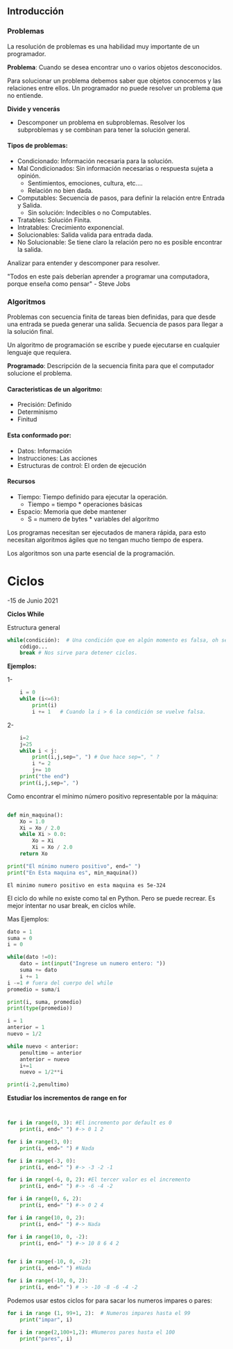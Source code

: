 ## Introducción

### Problemas

La resolución de problemas es una habilidad muy importante de un programador.

**Problema**: Cuando se desea encontrar uno o varios objetos desconocidos.

Para solucionar un problema debemos saber que objetos conocemos y las relaciones entre ellos. Un programador no puede resolver un problema que no entiende.

**Divide y vencerás**
- Descomponer un problema en subproblemas. Resolver los subproblemas y se combinan para tener la solución general.

#### Tipos de problemas:
*   Condicionado: Información necesaria para la solución.
*   Mal Condicionados: Sin información necesarias o respuesta sujeta a opinión.
    *   Sentimientos, emociones, cultura, etc....
    *   Relación no bien dada.
*   Computables: Secuencia de pasos, para definir la relación entre Entrada y Salida.
    *   Sin solución: Indecibles o no Computables.
*   Tratables: Solución Finita.
*   Intratables: Crecimiento exponencial.
*   Solucionables: Salida valida para entrada dada.
*   No Solucionable: Se tiene claro la relación pero no es posible encontrar la salida.

Analizar para entender y descomponer para resolver.

"Todos en este país deberían aprender a programar una computadora, porque enseña como pensar" - Steve Jobs

### Algoritmos

Problemas con secuencia finita de tareas bien definidas, para que desde una entrada se pueda generar una salida. Secuencia de pasos para llegar a la solución final.

Un algoritmo de programación se escribe y puede ejecutarse en cualquier lenguaje que requiera.

**Programado**: Descripción de la secuencia finita para que el computador solucione el problema.

#### Caracteristicas de un algoritmo:
*   Precisión: Definido
*   Determinismo
*   Finitud

#### Esta conformado por:
*   Datos: Información
*   Instrucciones: Las acciones
*   Estructuras de control: El orden de ejecución

#### Recursos
*   Tiempo: Tiempo definido para ejecutar la operación.
    *   Tiempo = tiempo * operaciones básicas
*   Espacio: Memoria que debe mantener
    *   S = numero de bytes * variables del algoritmo

Los programas necesitan ser ejecutados de manera rápida, para esto necesitan algoritmos ágiles que no tengan mucho tiempo de espera.

Los algoritmos son una parte esencial de la programación.

# Ciclos
-15 de Junio 2021

**Ciclos While**

Estructura general
```python
while(condición):  # Una condición que en algún momento es falsa, oh se detiene en algún momento.
    código...
    break # Nos sirve para detener ciclos.
```
**Ejemplos:**

1-
```python
    i = 0
    while (i<=6):
        print(i)
        i += 1   # Cuando la i > 6 la condición se vuelve falsa.
```
2-
```python
    i=2
    j=25
    while i < j:
        print(i,j,sep=", ") # Que hace sep=", " ?
        i *= 2
        j+= 10
    print("the end")
    print(i,j,sep=", ")
```

Como encontrar el mínimo número positivo representable por la máquina:

```python

def min_maquina():
    Xo = 1.0
    Xi = Xo / 2.0
    while Xi > 0.0:
        Xo = Xi
        Xi = Xo / 2.0
    return Xo

print("El mínimo numero positivo", end=" ")
print("En Esta maquina es", min_maquina())
```
```
El minimo numero positivo en esta maquina es 5e-324
```

El ciclo do while no existe como tal en Python. Pero se puede recrear.
Es mejor intentar no usar break, en ciclos while.

Mas Ejemplos:

```python
dato = 1
suma = 0
i = 0

while(dato !=0):
    dato = int(input("Ingrese un numero entero: "))
    suma += dato
    i += 1
i -=1 # fuera del cuerpo del while
promedio = suma/i

print(i, suma, promedio)
print(type(promedio))

````


```python
i = 1
anterior = 1
nuevo = 1/2

while nuevo < anterior:
    penultimo = anterior
    anterior = nuevo
    i+=1
    nuevo = 1/2**i

print(i-2,penultimo)

```

**Estudiar los incrementos de range en for**


```python


for i in range(0, 3): #El incremento por default es 0
    print(i, end=" ") #-> 0 1 2

for i in range(3, 0):
    print(i, end=" ") # Nada

for i in range(-3, 0):
    print(i, end=" ") #-> -3 -2 -1

for i in range(-6, 0, 2): #El tercer valor es el incremento
    print(i, end=" ") #-> -6 -4 -2

for i in range(0, 6, 2):
    print(i, end=" ") #-> 0 2 4

for i in range(10, 0, 2):
    print(i, end=" ") #-> Nada

for i in range(10, 0, -2):
    print(i, end=" ") #-> 10 8 6 4 2


for i in range(-10, 0, -2):
    print(i, end=" ") #Nada

for i in range(-10, 0, 2):
    print(i, end=" ") # -> -10 -8 -6 -4 -2

```

Podemos usar estos ciclos for para sacar los numeros impares o pares:

```python
for i in range (1, 99+1, 2):  # Numeros impares hasta el 99
    print("impar", i)

for i in range(2,100+1,2): #Numeros pares hasta el 100
    print("pares", i)
```